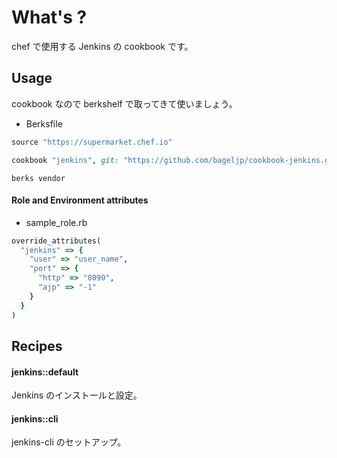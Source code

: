 What's ?
===============
chef で使用する Jenkins の cookbook です。

Usage
-----
cookbook なので berkshelf で取ってきて使いましょう。

* Berksfile
```ruby
source "https://supermarket.chef.io"

cookbook "jenkins", git: "https://github.com/bageljp/cookbook-jenkins.git"
```

```
berks vendor
```

#### Role and Environment attributes

* sample_role.rb
```ruby
override_attributes(
  "jenkins" => {
    "user" => "user_name",
    "port" => {
      "http" => "8090",
      "ajp" => "-1"
    }
  }
)
```

Recipes
----------

#### jenkins::default
Jenkins のインストールと設定。

#### jenkins::cli
jenkins-cli のセットアップ。

